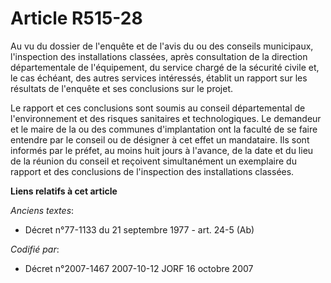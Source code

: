 # Article R515-28

Au vu du dossier de l'enquête et de l'avis du ou des conseils municipaux, l'inspection des installations classées, après
consultation de la direction départementale de l'équipement, du service chargé de la sécurité civile et, le cas échéant, des
autres services intéressés, établit un rapport sur les résultats de l'enquête et ses conclusions sur le projet.

Le rapport et ces conclusions sont soumis au conseil départemental de l'environnement et des risques sanitaires et
technologiques. Le demandeur et le maire de la ou des communes d'implantation ont la faculté de se faire entendre par le
conseil ou de désigner à cet effet un mandataire. Ils sont informés par le préfet, au moins huit jours à l'avance, de la date
et du lieu de la réunion du conseil et reçoivent simultanément un exemplaire du rapport et des conclusions de l'inspection
des installations classées.

**Liens relatifs à cet article**

_Anciens textes_:

  - Décret n°77-1133 du 21 septembre 1977 - art. 24-5 (Ab)

_Codifié par_:

  - Décret n°2007-1467 2007-10-12 JORF 16 octobre 2007
